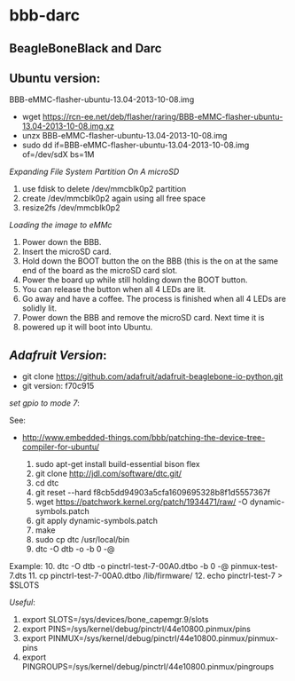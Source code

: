 bbb-darc
========

BeagleBoneBlack and Darc
------------------------

Ubuntu version:
--------------
BBB-eMMC-flasher-ubuntu-13.04-2013-10-08.img

* wget https://rcn-ee.net/deb/flasher/raring/BBB-eMMC-flasher-ubuntu-13.04-2013-10-08.img.xz
* unzx BBB-eMMC-flasher-ubuntu-13.04-2013-10-08.img
* sudo dd if=BBB-eMMC-flasher-ubuntu-13.04-2013-10-08.img of=/dev/sdX bs=1M

*Expanding File System Partition On A microSD*
   1. use fdisk to delete /dev/mmcblk0p2 partition
   2. create /dev/mmcblk0p2 again using all free space
   3. resize2fs /dev/mmcblk0p2


*Loading the image to eMMc*
   1. Power down the BBB.
   2. Insert the microSD card.
   3. Hold down the BOOT button the on the BBB (this is the on at the same end of the board as the microSD card slot.
   4. Power the board up while still holding down the BOOT button.
   5. You can release the button when all 4 LEDs are lit.
   6. Go away and have a coffee. The process is finished when all 4 LEDs are solidly lit.
   7. Power down the BBB and remove the microSD card. Next time it is
   8. powered up it will boot into Ubuntu.

*Adafruit Version*:
-------------------
* git clone https://github.com/adafruit/adafruit-beaglebone-io-python.git
* git version: f70c915

*set gpio to mode 7*:

See:
* http://www.embedded-things.com/bbb/patching-the-device-tree-compiler-for-ubuntu/

   1. sudo apt-get install build-essential bison flex
   2. git clone http://jdl.com/software/dtc.git/
   3. cd dtc
   4. git reset --hard f8cb5dd94903a5cfa1609695328b8f1d5557367f
   5. wget https://patchwork.kernel.org/patch/1934471/raw/ -O dynamic-symbols.patch
   6. git apply dynamic-symbols.patch
   7. make
   8. sudo cp dtc /usr/local/bin
   9. dtc -O dtb -o <overlay filename> -b 0 -@ <source filename>

Example:
   10. dtc -O dtb -o pinctrl-test-7-00A0.dtbo -b 0 -@ pinmux-test-7.dts 
   11. cp pinctrl-test-7-00A0.dtbo /lib/firmware/
   12. echo pinctrl-test-7 > $SLOTS 

*Useful*:
   1. export SLOTS=/sys/devices/bone_capemgr.9/slots 
   2. export PINS=/sys/kernel/debug/pinctrl/44e10800.pinmux/pins
   3. export PINMUX=/sys/kernel/debug/pinctrl/44e10800.pinmux/pinmux-pins
   4. export PINGROUPS=/sys/kernel/debug/pinctrl/44e10800.pinmux/pingroups

